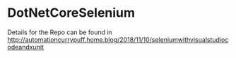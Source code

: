 # DotNetCoreSelenium

Details for the Repo can be found in http://automationcurrypuff.home.blog/2018/11/10/seleniumwithvisualstudiocodeandxunit
